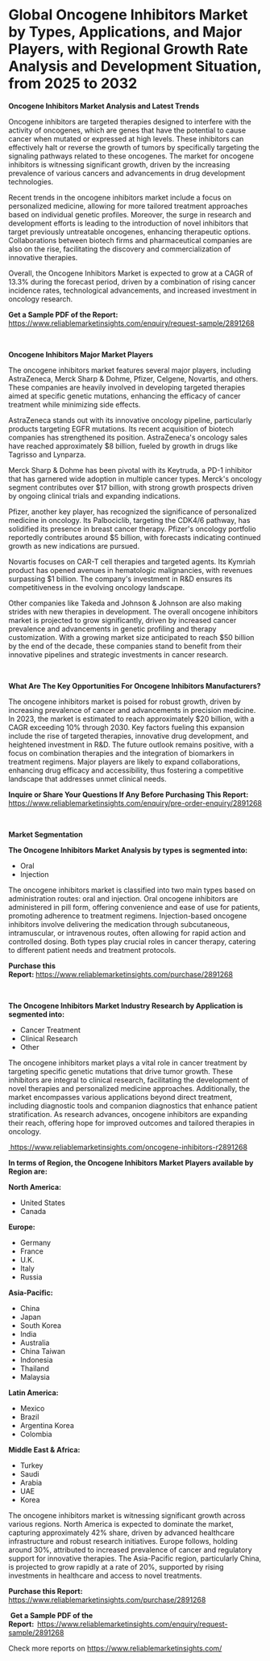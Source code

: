 <p><h1>Global Oncogene Inhibitors Market by Types, Applications, and Major Players, with Regional Growth Rate Analysis and Development Situation, from 2025 to 2032</h1></p><p><strong>Oncogene Inhibitors Market Analysis and Latest Trends</strong></p>
<p><p>Oncogene inhibitors are targeted therapies designed to interfere with the activity of oncogenes, which are genes that have the potential to cause cancer when mutated or expressed at high levels. These inhibitors can effectively halt or reverse the growth of tumors by specifically targeting the signaling pathways related to these oncogenes. The market for oncogene inhibitors is witnessing significant growth, driven by the increasing prevalence of various cancers and advancements in drug development technologies.</p><p>Recent trends in the oncogene inhibitors market include a focus on personalized medicine, allowing for more tailored treatment approaches based on individual genetic profiles. Moreover, the surge in research and development efforts is leading to the introduction of novel inhibitors that target previously untreatable oncogenes, enhancing therapeutic options. Collaborations between biotech firms and pharmaceutical companies are also on the rise, facilitating the discovery and commercialization of innovative therapies. </p><p>Overall, the Oncogene Inhibitors Market is expected to grow at a CAGR of 13.3% during the forecast period, driven by a combination of rising cancer incidence rates, technological advancements, and increased investment in oncology research.</p></p>
<p><strong>Get a Sample PDF of the Report:&nbsp;</strong> <a href="https://www.reliablemarketinsights.com/enquiry/request-sample/2891268?utm_campaign=2988&utm_medium=2&utm_source=Github&utm_content=ia&utm_term=14032025&utm_id=oncogene-inhibitors">https://www.reliablemarketinsights.com/enquiry/request-sample/2891268</a></p>
<p>&nbsp;</p>
<p><strong>Oncogene Inhibitors Major Market Players</strong></p>
<p><p>The oncogene inhibitors market features several major players, including AstraZeneca, Merck Sharp & Dohme, Pfizer, Celgene, Novartis, and others. These companies are heavily involved in developing targeted therapies aimed at specific genetic mutations, enhancing the efficacy of cancer treatment while minimizing side effects.</p><p>AstraZeneca stands out with its innovative oncology pipeline, particularly products targeting EGFR mutations. Its recent acquisition of biotech companies has strengthened its position. AstraZeneca's oncology sales have reached approximately $8 billion, fueled by growth in drugs like Tagrisso and Lynparza.</p><p>Merck Sharp & Dohme has been pivotal with its Keytruda, a PD-1 inhibitor that has garnered wide adoption in multiple cancer types. Merck's oncology segment contributes over $17 billion, with strong growth prospects driven by ongoing clinical trials and expanding indications.</p><p>Pfizer, another key player, has recognized the significance of personalized medicine in oncology. Its Palbociclib, targeting the CDK4/6 pathway, has solidified its presence in breast cancer therapy. Pfizer's oncology portfolio reportedly contributes around $5 billion, with forecasts indicating continued growth as new indications are pursued.</p><p>Novartis focuses on CAR-T cell therapies and targeted agents. Its Kymriah product has opened avenues in hematologic malignancies, with revenues surpassing $1 billion. The company's investment in R&D ensures its competitiveness in the evolving oncology landscape.</p><p>Other companies like Takeda and Johnson & Johnson are also making strides with new therapies in development. The overall oncogene inhibitors market is projected to grow significantly, driven by increased cancer prevalence and advancements in genetic profiling and therapy customization. With a growing market size anticipated to reach $50 billion by the end of the decade, these companies stand to benefit from their innovative pipelines and strategic investments in cancer research.</p></p>
<p>&nbsp;</p>
<p><strong>What Are The Key Opportunities For Oncogene Inhibitors Manufacturers?</strong></p>
<p><p>The oncogene inhibitors market is poised for robust growth, driven by increasing prevalence of cancer and advancements in precision medicine. In 2023, the market is estimated to reach approximately $20 billion, with a CAGR exceeding 10% through 2030. Key factors fueling this expansion include the rise of targeted therapies, innovative drug development, and heightened investment in R&D. The future outlook remains positive, with a focus on combination therapies and the integration of biomarkers in treatment regimens. Major players are likely to expand collaborations, enhancing drug efficacy and accessibility, thus fostering a competitive landscape that addresses unmet clinical needs.</p></p>
<p><strong>Inquire or Share Your Questions If Any Before Purchasing This Report:</strong> <a href="https://www.reliablemarketinsights.com/enquiry/pre-order-enquiry/2891268?utm_campaign=2988&utm_medium=2&utm_source=Github&utm_content=ia&utm_term=14032025&utm_id=oncogene-inhibitors">https://www.reliablemarketinsights.com/enquiry/pre-order-enquiry/2891268</a></p>
<p>&nbsp;</p>
<p><strong>Market Segmentation</strong></p>
<p><strong>The Oncogene Inhibitors Market Analysis by types is segmented into:</strong></p>
<p><ul><li>Oral</li><li>Injection</li></ul></p>
<p><p>The oncogene inhibitors market is classified into two main types based on administration routes: oral and injection. Oral oncogene inhibitors are administered in pill form, offering convenience and ease of use for patients, promoting adherence to treatment regimens. Injection-based oncogene inhibitors involve delivering the medication through subcutaneous, intramuscular, or intravenous routes, often allowing for rapid action and controlled dosing. Both types play crucial roles in cancer therapy, catering to different patient needs and treatment protocols.</p></p>
<p><strong>Purchase this Report:&nbsp;</strong><a href="https://www.reliablemarketinsights.com/purchase/2891268?utm_campaign=2988&utm_medium=2&utm_source=Github&utm_content=ia&utm_term=14032025&utm_id=oncogene-inhibitors">https://www.reliablemarketinsights.com/purchase/2891268</a></p>
<p>&nbsp;</p>
<p><strong>The Oncogene Inhibitors Market Industry Research by Application is segmented into:</strong></p>
<p><ul><li>Cancer Treatment</li><li>Clinical Research</li><li>Other</li></ul></p>
<p><p>The oncogene inhibitors market plays a vital role in cancer treatment by targeting specific genetic mutations that drive tumor growth. These inhibitors are integral to clinical research, facilitating the development of novel therapies and personalized medicine approaches. Additionally, the market encompasses various applications beyond direct treatment, including diagnostic tools and companion diagnostics that enhance patient stratification. As research advances, oncogene inhibitors are expanding their reach, offering hope for improved outcomes and tailored therapies in oncology.</p></p>
<p><a href="https://www.reliablemarketinsights.com/oncogene-inhibitors-r2891268?utm_campaign=2988&utm_medium=2&utm_source=Github&utm_content=ia&utm_term=14032025&utm_id=oncogene-inhibitors">&nbsp;https://www.reliablemarketinsights.com/oncogene-inhibitors-r2891268</a></p>
<p><strong>In terms of Region, the Oncogene Inhibitors Market Players available by Region are:</strong></p>
<p>
    <p> <strong> North America: </strong>
        <ul>
            <li>United States</li>
            <li>Canada</li>
        </ul>
        </p> 
    <p> <strong> Europe: </strong>
        <ul>
            <li>Germany</li>
            <li>France</li>
            <li>U.K.</li>
            <li>Italy</li>
            <li>Russia</li>
        </ul>
        </p> 
    <p> <strong> Asia-Pacific: </strong>
        <ul>
            <li>China</li>
            <li>Japan</li>
            <li>South Korea</li>
            <li>India</li>
            <li>Australia</li>
            <li>China Taiwan</li>
            <li>Indonesia</li>
            <li>Thailand</li>
            <li>Malaysia</li>
        </ul>
        </p> 
    <p> <strong> Latin America: </strong>
        <ul>
            <li>Mexico</li>
            <li>Brazil</li>
            <li>Argentina Korea</li>
            <li>Colombia</li>
        </ul>
        </p> 
    <p> <strong> Middle East & Africa: </strong>
        <ul>
            <li>Turkey</li>
            <li>Saudi</li>
            <li>Arabia</li>
            <li>UAE</li>
            <li>Korea</li>
        </ul>
    </p>
    </p>
<p><p>The oncogene inhibitors market is witnessing significant growth across various regions. North America is expected to dominate the market, capturing approximately 42% share, driven by advanced healthcare infrastructure and robust research initiatives. Europe follows, holding around 30%, attributed to increased prevalence of cancer and regulatory support for innovative therapies. The Asia-Pacific region, particularly China, is projected to grow rapidly at a rate of 20%, supported by rising investments in healthcare and access to novel treatments.</p></p>
<p><strong>Purchase this Report: </strong><a href="https://www.reliablemarketinsights.com/purchase/2891268?utm_campaign=2988&utm_medium=2&utm_source=Github&utm_content=ia&utm_term=14032025&utm_id=oncogene-inhibitors">https://www.reliablemarketinsights.com/purchase/2891268</a></p>
<p>&nbsp;<strong>Get a Sample PDF of the Report:&nbsp;&nbsp;</strong><a href="https://www.reliablemarketinsights.com/enquiry/request-sample/2891268?utm_campaign=2988&utm_medium=2&utm_source=Github&utm_content=ia&utm_term=14032025&utm_id=oncogene-inhibitors">https://www.reliablemarketinsights.com/enquiry/request-sample/2891268</a></p>
<p><strong></strong></p>
<p>Check more reports on <a href="https://www.reliablemarketinsights.com/?utm_campaign=2988&utm_medium=2&utm_source=Github&utm_content=ia&utm_term=14032025&utm_id=oncogene-inhibitors">https://www.reliablemarketinsights.com/</a></p>